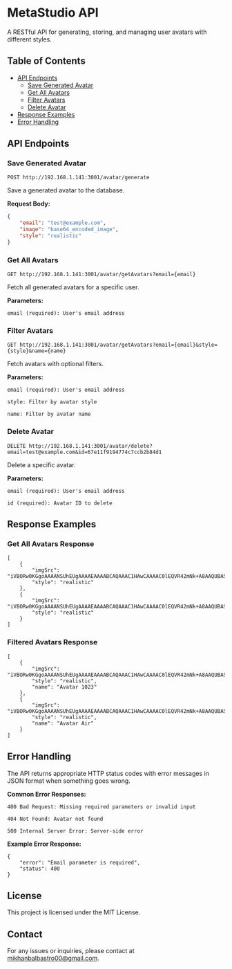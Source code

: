# MetaStudio API

A RESTful API for generating, storing, and managing user avatars with different styles.

## Table of Contents
- [API Endpoints](#api-endpoints)
  - [Save Generated Avatar](#generate-avatar)
  - [Get All Avatars](#get-all-avatars)
  - [Filter Avatars](#filter-avatars)
  - [Delete Avatar](#delete-avatar)
- [Response Examples](#response-examples)
- [Error Handling](#error-handling)

## API Endpoints

### Save Generated Avatar
`POST http://192.168.1.141:3001/avatar/generate`

Save a generated avatar to the database.

**Request Body:**
```json
{
    "email": "test@example.com",
    "image": "base64_encoded_image",
    "style": "realistic"
}

```


### Get All Avatars
`GET http://192.168.1.141:3001/avatar/getAvatars?email={email}`

Fetch all generated avatars for a specific user.

**Parameters:**

    email (required): User's email address

### Filter Avatars
`GET http://192.168.1.141:3001/avatar/getAvatars?email={email}&style={style}&name={name}`

Fetch avatars with optional filters.

**Parameters:**

    email (required): User's email address

    style: Filter by avatar style

    name: Filter by avatar name
    

### Delete Avatar
`DELETE http://192.168.1.141:3001/avatar/delete?email=test@example.com&id=67e11f9194774c7ccb2b84d1`

Delete a specific avatar.

**Parameters:**

    email (required): User's email address

    id (required): Avatar ID to delete
    
## Response Examples

### Get All Avatars Response
```
[
    {
        "imgSrc": "iVBORw0KGgoAAAANSUhEUgAAAAEAAAABCAQAAAC1HAwCAAAAC0lEQVR42mNk+A8AAQUBAScY42YAAAAASUVORK5CYII=",
        "style": "realistic"
    },
    {
        "imgSrc": "iVBORw0KGgoAAAANSUhEUgAAAAEAAAABCAQAAAC1HAwCAAAAC0lEQVR42mNk+A8AAQUBAScY42YAAAAASUVORK5CYII=",
        "style": "realistic"
    }
]
```

### Filtered Avatars Response

```
[
    {
        "imgSrc": "iVBORw0KGgoAAAANSUhEUgAAAAEAAAABCAQAAAC1HAwCAAAAC0lEQVR42mNk+A8AAQUBAScY42YAAAAASUVORK5CYII=",
        "style": "realistic",
        "name": "Avatar 1023"
    },
    {
        "imgSrc": "iVBORw0KGgoAAAANSUhEUgAAAAEAAAABCAQAAAC1HAwCAAAAC0lEQVR42mNk+A8AAQUBAScY42YAAAAASUVORK5CYII=",
        "style": "realistic",
        "name": "Avatar Air"
    }
]
```

## Error Handling
The API returns appropriate HTTP status codes with error messages in JSON format when something goes wrong.

**Common Error Responses:**

    400 Bad Request: Missing required parameters or invalid input

    404 Not Found: Avatar not found

    500 Internal Server Error: Server-side error

**Example Error Response:**


```
{
    "error": "Email parameter is required",
    "status": 400
}

```


## License
This project is licensed under the MIT License.

## Contact

For any issues or inquiries, please contact at mikhanbalbastro00@gmail.com.
